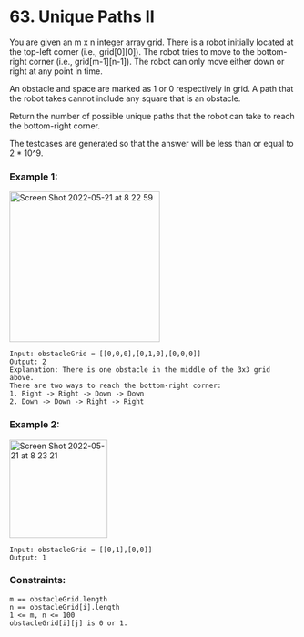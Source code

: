 # 63. Unique Paths II
You are given an m x n integer array grid. There is a robot initially located at the top-left corner (i.e., grid[0][0]). The robot tries to move to the bottom-right corner (i.e., grid[m-1][n-1]). The robot can only move either down or right at any point in time.

An obstacle and space are marked as 1 or 0 respectively in grid. A path that the robot takes cannot include any square that is an obstacle.

Return the number of possible unique paths that the robot can take to reach the bottom-right corner.

The testcases are generated so that the answer will be less than or equal to 2 * 10^9.
### Example 1:


<img width="264" alt="Screen Shot 2022-05-21 at 8 22 59" src="https://user-images.githubusercontent.com/38793933/169624019-dec3a187-db76-4bbe-b00e-e2d84a89d187.png">

```
Input: obstacleGrid = [[0,0,0],[0,1,0],[0,0,0]]
Output: 2
Explanation: There is one obstacle in the middle of the 3x3 grid above.
There are two ways to reach the bottom-right corner:
1. Right -> Right -> Down -> Down
2. Down -> Down -> Right -> Right
```

### Example 2:
<img width="172" alt="Screen Shot 2022-05-21 at 8 23 21" src="https://user-images.githubusercontent.com/38793933/169624042-2d3753fa-b2be-47b1-894a-c4dd1119a2d5.png">

```
Input: obstacleGrid = [[0,1],[0,0]]
Output: 1
```

### Constraints:

```
m == obstacleGrid.length
n == obstacleGrid[i].length
1 <= m, n <= 100
obstacleGrid[i][j] is 0 or 1.
```
